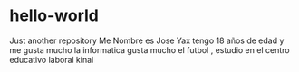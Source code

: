 # hello-world
Just another repository
Me Nombre es Jose Yax tengo 18 años de edad y me gusta mucho la informatica gusta mucho el futbol , estudio en el 
centro educativo laboral kinal
